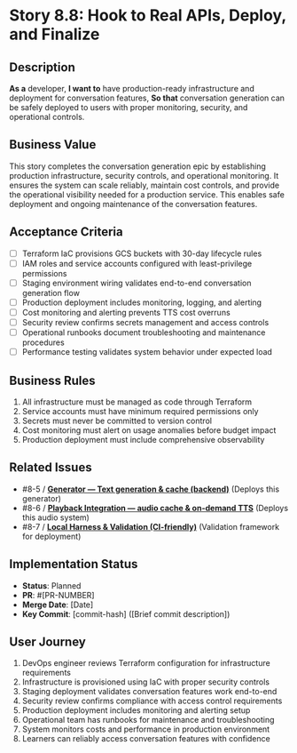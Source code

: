 # Story 8.8: Hook to Real APIs, Deploy, and Finalize

## Description

**As a** developer,
**I want to** have production-ready infrastructure and deployment for conversation features,
**So that** conversation generation can be safely deployed to users with proper monitoring, security, and operational controls.

## Business Value

This story completes the conversation generation epic by establishing production infrastructure, security controls, and operational monitoring. It ensures the system can scale reliably, maintain cost controls, and provide the operational visibility needed for a production service. This enables safe deployment and ongoing maintenance of the conversation features.

## Acceptance Criteria

- [ ] Terraform IaC provisions GCS buckets with 30-day lifecycle rules
- [ ] IAM roles and service accounts configured with least-privilege permissions
- [ ] Staging environment wiring validates end-to-end conversation generation flow
- [ ] Production deployment includes monitoring, logging, and alerting
- [ ] Cost monitoring and alerting prevents TTS cost overruns
- [ ] Security review confirms secrets management and access controls
- [ ] Operational runbooks document troubleshooting and maintenance procedures
- [ ] Performance testing validates system behavior under expected load

## Business Rules

1. All infrastructure must be managed as code through Terraform
2. Service accounts must have minimum required permissions only
3. Secrets must never be committed to version control
4. Cost monitoring must alert on usage anomalies before budget impact
5. Production deployment must include comprehensive observability

## Related Issues

- #8-5 / [**Generator — Text generation & cache (backend)**](./story-8-5-generator-text-cache.md) (Deploys this generator)
- #8-6 / [**Playback Integration — audio cache & on-demand TTS**](./story-8-6-playback-audio-cache-tts.md) (Deploys this audio system)
- #8-7 / [**Local Harness & Validation (CI-friendly)**](./story-8-7-unit-tests-and-harness.md) (Validation framework for deployment)

## Implementation Status

- **Status**: Planned
- **PR**: #[PR-NUMBER]
- **Merge Date**: [Date]
- **Key Commit**: [commit-hash] ([Brief commit description])

## User Journey

1. DevOps engineer reviews Terraform configuration for infrastructure requirements
2. Infrastructure is provisioned using IaC with proper security controls
3. Staging deployment validates conversation features work end-to-end
4. Security review confirms compliance with access control requirements
5. Production deployment includes monitoring and alerting setup
6. Operational team has runbooks for maintenance and troubleshooting
7. System monitors costs and performance in production environment
8. Learners can reliably access conversation features with confidence
